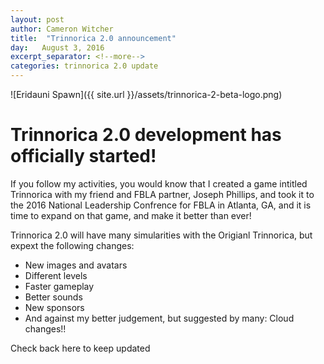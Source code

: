 ```yaml
---
layout: post
author: Cameron Witcher
title:  "Trinnorica 2.0 announcement"
day:   August 3, 2016
excerpt_separator: <!--more-->
categories: trinnorica 2.0 update
---
```

![Eridauni Spawn]({{ site.url }}/assets/trinnorica-2-beta-logo.png)
<h1>Trinnorica 2.0 development has officially started!</h1>
<p>If you follow my activities, you would know that I created a game intitled Trinnorica with my friend and FBLA partner, Joseph Phillips, and took it to the 2016 National Leadership Confrence for FBLA in Atlanta, GA, and it is time to expand on that game, and make it better than ever!</p>
<!--more-->
<p>Trinnorica 2.0 will have many simularities with the Origianl Trinnorica, but expext the following changes:</p>
<ul>
  <li>New images and avatars</li>
  <li>Different levels</li>
  <li>Faster gameplay</li>
  <li>Better sounds</li>
  <li>New sponsors</li>
  <li>And against my better judgement, but suggested by many: Cloud changes!!</li>
</ul>
<p>Check back here to keep updated</p>
